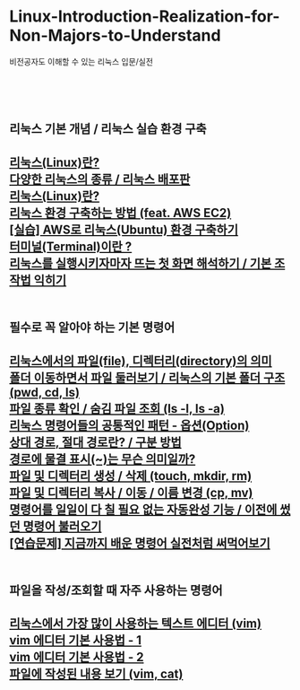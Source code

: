 # Linux-Introduction-Realization-for-Non-Majors-to-Understand
비전공자도 이해할 수 있는 리눅스 입문/실전

<br/><br/><br/>

<h2>리눅스 기본 개념 / 리눅스 실습 환경 구축<h2/>
    <a href="https://stbhg5.tistory.com/566">리눅스(Linux)란?</a><br/>
    <a href="https://stbhg5.tistory.com/567">다양한 리눅스의 종류 / 리눅스 배포판</a><br/>
    <a href="https://stbhg5.tistory.com/566">리눅스(Linux)란?</a><br/>
    <a href="https://stbhg5.tistory.com/579">리눅스 환경 구축하는 방법 (feat. AWS EC2)</a><br/>
    <a href="https://stbhg5.tistory.com/580">[실습] AWS로 리눅스(Ubuntu) 환경 구축하기</a><br/>
    <a href="https://stbhg5.tistory.com/581">터미널(Terminal)이란 ?</a><br/>
    <a href="https://stbhg5.tistory.com/594">리눅스를 실행시키자마자 뜨는 첫 화면 해석하기 / 기본 조작법 익히기</a><br/>
    <br/>

<h2>필수로 꼭 알아야 하는 기본 명령어<h2/>
    <a href="https://stbhg5.tistory.com/595">리눅스에서의 파일(file), 디렉터리(directory)의 의미</a><br/>
    <a href="https://stbhg5.tistory.com/597">폴더 이동하면서 파일 둘러보기 / 리눅스의 기본 폴더 구조 (pwd, cd, ls)</a><br/>
    <a href="https://stbhg5.tistory.com/598">파일 종류 확인 / 숨김 파일 조회 (ls -l, ls -a)</a><br/>
    <a href="https://stbhg5.tistory.com/599">리눅스 명령어들의 공통적인 패턴 - 옵션(Option)</a><br/>
    <a href="https://stbhg5.tistory.com/600">상대 경로, 절대 경로란? / 구분 방법</a><br/>
    <a href="https://stbhg5.tistory.com/602">경로에 물결 표시(~)는 무슨 의미일까?</a><br/>
    <a href="https://stbhg5.tistory.com/605">파일 및 디렉터리 생성 / 삭제 (touch, mkdir, rm)</a><br/>
    <a href="https://stbhg5.tistory.com/606">파일 및 디렉터리 복사 / 이동 / 이름 변경 (cp, mv)</a><br/>
    <a href="https://stbhg5.tistory.com/607">명령어를 일일이 다 칠 필요 없는 자동완성 기능 / 이전에 썼던 명령어 불러오기</a><br/>
    <a href="https://stbhg5.tistory.com/609">[연습문제] 지금까지 배운 명령어 실전처럼 써먹어보기</a><br/>
    <br/>

<h2>파일을 작성/조회할 때 자주 사용하는 명령어<h2/>
    <a href="https://stbhg5.tistory.com/610">리눅스에서 가장 많이 사용하는 텍스트 에디터 (vim)</a><br/>
    <a href="https://stbhg5.tistory.com/611">vim 에디터 기본 사용법 - 1</a><br/>
    <a href="https://stbhg5.tistory.com/612">vim 에디터 기본 사용법 - 2</a><br/>
    <a href="https://stbhg5.tistory.com/616">파일에 작성된 내용 보기 (vim, cat)</a><br/>
    <br/>
